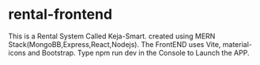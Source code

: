 # rental-frontend
This is a Rental System Called Keja-Smart.
created using MERN Stack(MongoBB,Express,React,Nodejs).
The FrontEND uses Vite, material-icons and Bootstrap.
Type npm run dev in the Console to Launch the APP.
